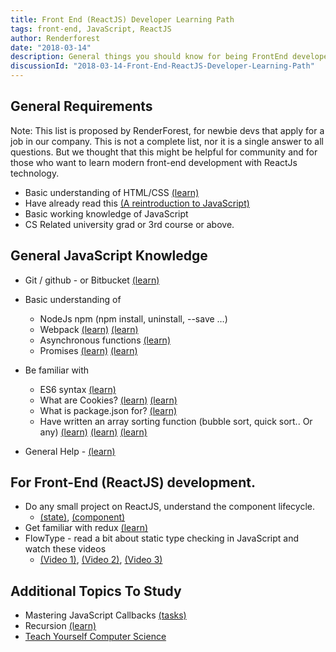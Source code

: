 ```yaml
---
title: Front End (ReactJS) Developer Learning Path
tags: front-end, JavaScript, ReactJS
author: Renderforest
date: "2018-03-14"
description: General things you should know for being FrontEnd developer
discussionId: "2018-03-14-Front-End-ReactJS-Developer-Learning-Path"
---
```


## General Requirements

Note: This list is proposed by RenderForest, for newbie devs that apply for a job in our company.
This is not a complete list, nor it is a single answer to all questions.
But we thought that this might be helpful for community and for those who want to learn modern front-end development with ReactJs technology.

* Basic understanding of HTML/CSS [(learn)](https://www.codecademy.com/en/tracks/web)
* Have already read this [(A reintroduction to JavaScript)](https://developer.mozilla.org/en-US/docs/Web/JavaScript/A_re-introduction_to_JavaScript)
* Basic working knowledge of JavaScript
* CS Related university grad or 3rd course or above.

## General JavaScript Knowledge

* Git / github - or Bitbucket [(learn)](https://try.github.io/levels/1/challenges/1)
* Basic understanding of

  * NodeJs npm (npm install, uninstall, --save …)
  * Webpack [(learn)](https://webpack.js.org/guides/getting-started/)
    [(learn)](https://auth0.com/blog/webpack-a-gentle-introduction/)
  * Asynchronous functions [(learn)](https://medium.com/@siddharthac6/javascript-execution-of-synchronous-and-asynchronous-codes-40f3a199e687)
  * Promises
    [(learn)](https://medium.com/javascript-scene/master-the-javascript-interview-what-is-a-promise-27fc71e77261)
    [(learn)](https://learn.javascript.ru/promise)

* Be familiar with

  * ES6 syntax [(learn)](https://webapplog.com/es6/)
  * What are Cookies? [(learn)](https://www.nczonline.net/blog/2009/05/05/http-cookies-explained/)
    [(learn)](https://www.w3schools.com/js/js_cookies.asp)
  * What is package.json for? [(learn)](http://nodesource.com/blog/the-basics-of-package-json-in-node-js-and-npm/)
  * Have written an array sorting function (bubble sort, quick sort.. Or any)
    [(learn)](http://www.8bitavenue.com/2015/09/sorting-algorithms-explained-by-examples/)
    [(learn)](https://www.cs.cmu.edu/~adamchik/15-121/lectures/Sorting%20Algorithms/sorting.html)
    [(learn)](http://macr.ae/article/sorting-algorithms.html)

* General Help - [(learn)](https://nodeschool.io/#workshoppers)

## For Front-End (ReactJS) development.

* Do any small project on ReactJS, understand the component lifecycle.
  * [(state)](https://reactjs.org/docs/state-and-lifecycle.html),
    [(component)](https://reactjs.org/docs/react-component.html)
* Get familiar with redux [(learn)](https://egghead.io/courses/getting-started-with-redux)
* FlowType - read a bit about static type checking in JavaScript and watch these videos
  * [(Video 1)](https://www.youtube.com/watch?v=TjmTuglpAXQ),
    [(Video 2)](https://www.youtube.com/watch?v=oaBzhS6O4ew),
    [(Video 3)](https://www.youtube.com/watch?v=V1po0BT7kac)

## Additional Topics To Study

* Mastering JavaScript Callbacks [(tasks)](https://github.com/emarukyan/mastering-callbacks-javascript/)
* Recursion [(learn)](https://github.com/AlbertHambardzumyan/recursion)
* [Teach Yourself Computer Science](https://teachyourselfcs.com/)
